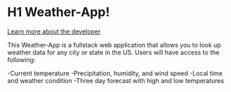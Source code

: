 # H1 Weather-App!

[Learn more about the developer](https://www.linkedin.com/in/stephen-garner-682357b7/)

This Weather-App is a fullstack web application that allows you to look up weather data for any city or state in the US. Users will have access to the following:

-Current temperature
-Precipitation, humidity, and wind speed
-Local time and weather condition 
-Three day forecast with high and low temperatures



